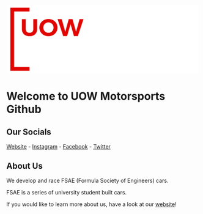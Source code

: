 <p align="center">
    <a href="https://uowmotorsport.com/" target="_blank">
        <picture>
            <source media="(prefers-color-scheme: dark)" srcset="../images/UOW_Motorsport_Logo_RGB_White.png">
            <source media="(prefers-color-scheme: light)" srcset="./images/UOW_Motorsport_Logo_RGB_Navy.png">
            <img alt="UOW Motorsport Logo" src="./images/UOW_Motorsport_Logo_RGB_White.png" style="width: 500px">
        </picture>
    </a>
</p>

# Welcome to UOW Motorsports Github

## Our Socials
[Website](https://uowmotorsport.com/) - 
[Instagram](https://www.instagram.com/uowmotorsport/) - 
[Facebook](https://www.facebook.com/uowmotorsport/) - 
[Twitter](https://twitter.com/UOWMotorsport)

## About Us
We develop and race FSAE (Formula Society of Engineers) cars. 

FSAE is a series of university student built cars. 

If you would like to learn more about us, have a look at our [website](https://uowmotorsport.com/)!